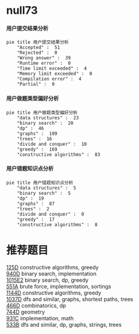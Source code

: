 # null73

<!-- tabs:start -->



#### **用户提交结果分析**

```mermaid
pie title 用户提交结果分析
    "Accepted" :  51
    "Rejected" :  0
    "Wrong answer" :  39
    "Runtime error" :  0
    "Time limit exceeded" :  4
    "Memory limit exceeded" :  0
    "Compilation error" :  4
    "Partial" :  0
```

#### **用户做题类型偏好分析**

```mermaid
pie title 用户做题类型偏好分析
    "data structures" :  23
    "binary search" :  20
    "dp" :  46
    "graphs" :  109
    "trees" :  16
    "divide and conquer" :  10
    "greedy" :  169
    "constructive algorithms" :  83
```
#### **用户错题知识点分析**

```mermaid
pie title 用户错题知识点分析
    "data structures" :  5
    "binary search" :  5
    "dp" :  19
    "graphs" :  87
    "trees" :  2
    "divide and conquer" :  0
    "greedy" :  17
    "constructive algorithms" :  8
```



<!-- tabs:end -->
# 推荐题目
[125D](https://codeforces.com/contest/125/problem/D)		constructive algorithms,
                        greedy		  
[940D](https://codeforces.com/contest/940/problem/D)		binary search,
                        implementation		  
[1015E2](https://codeforces.com/contest/1015E/problem/2)		binary search,
                        dp,
                        greedy		  
[551A](https://codeforces.com/contest/551/problem/A)		brute force,
                        implementation,
                        sortings		  
[1144D](https://codeforces.com/contest/1144/problem/D)		constructive algorithms,
                        greedy		  
[1037D](https://codeforces.com/contest/1037/problem/D)		dfs and similar,
                        graphs,
                        shortest paths,
                        trees		  
[466D](https://codeforces.com/contest/466/problem/D)		combinatorics,
                        dp		  
[744D](https://codeforces.com/contest/744/problem/D)		geometry		  
[931C](https://codeforces.com/contest/931/problem/C)		implementation,
                        math		  
[533B](https://codeforces.com/contest/533/problem/B)		dfs and similar,
                        dp,
                        graphs,
                        strings,
                        trees		  
